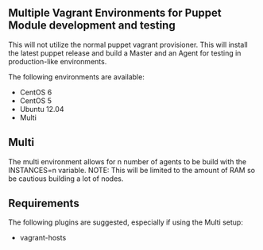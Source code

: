 ## Multiple Vagrant Environments for Puppet Module development and testing

This will not utilize the normal puppet vagrant provisioner.  This will
install the latest puppet release and build a Master and an Agent for
testing in production-like environments.

The following environments are available:
* CentOS 6
* CentOS 5
* Ubuntu 12.04
* Multi

## Multi

The multi environment allows for n number of agents to be build with the
INSTANCES=n variable.  NOTE: This will be limited to the amount of RAM so
be cautious building a lot of nodes.


## Requirements
The following plugins are suggested, especially if using the Multi setup:

* vagrant-hosts

